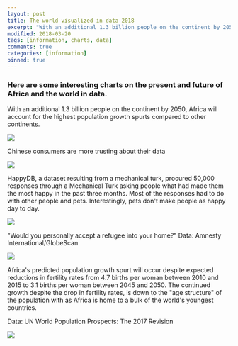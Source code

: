 ```yaml
---
layout: post
title: The world visualized in data 2018
excerpt: "With an additional 1.3 billion people on the continent by 2050, Africa will account for the highest population growth spurts compared to other continents. Chinese consumers are more trusting about their data. A dataset resulting from a Mechanical Turk, procured 50,000 responses through a Mechanical Turk asking people what had made them the most happy in the past three months."
modified: 2018-03-20
tags: [information, charts, data]
comments: true
categories: [information]
pinned: true
---
```

### Here are some interesting charts on the present and future of Africa and the world in data.

With an additional 1.3 billion people on the continent by 2050, Africa will account for the highest population growth spurts compared to other continents.

<div class="atlas-chart" data-id="BkcrbVWE-" data-width="640" data-height="449"><img src="https://www.theatlas.com/i/atlas_BkcrbVWE-.png" style="max-width: 100%;"></div><script src="https://www.theatlas.com/javascripts/atlas.js"></script>

Chinese consumers are more trusting about their data

<div class="atlas-chart" data-id="BJUHH19Dz" data-width="640" data-height="449"><img src="https://www.theatlas.com/i/atlas_BJUHH19Dz.png" style="max-width: 100%;"></div><script src="https://www.theatlas.com/javascripts/atlas.js"></script>

HappyDB, a dataset resulting from a mechanical turk, procured 50,000 responses through a Mechanical Turk asking people what had made them the most happy in the past three months. Most of the responses had to do with other people and pets. Interestingly, pets don't make people as happy day to day.

<div class="atlas-chart" data-id="Hkql1MD_z" data-width="640" data-height="449"><img src="https://www.theatlas.com/i/atlas_Hkql1MD_z.png" style="max-width: 100%;"></div><script src="https://www.theatlas.com/javascripts/atlas.js"></script>

"Would you personally accept a refugee into your home?"
Data: Amnesty International/GlobeScan

<div class="atlas-chart" data-id="H1tz4P9G" data-width="640" data-height="449"><img src="https://www.theatlas.com/i/atlas_H1tz4P9G.png" style="max-width: 100%;"></div><script src="https://www.theatlas.com/javascripts/atlas.js"></script>

Africa's predicted population growth spurt will occur despite expected reductions in fertility rates from 4.7 births per woman between 2010 and 2015 to 3.1 births per woman between 2045 and 2050. The continued growth despite the drop in fertility rates, is down to the "age structure" of the population with as Africa is home to a bulk of the world's youngest countries.

Data: UN World Population Prospects: The 2017 Revision

<div class="atlas-chart" data-id="HklQpE-4-" data-width="640" data-height="449"><img src="https://www.theatlas.com/i/atlas_HklQpE-4-.png" style="max-width: 100%;"></div><script src="https://www.theatlas.com/javascripts/atlas.js"></script>
